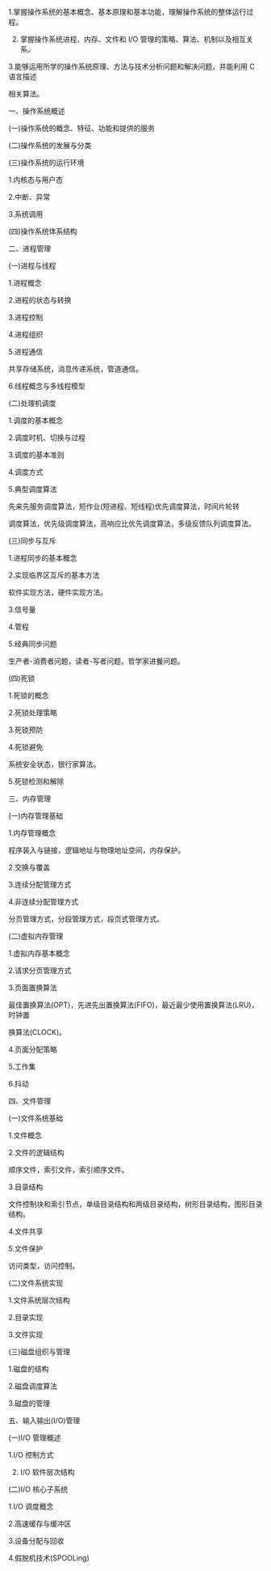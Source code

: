 1.掌握操作系统的基本概念、基本原理和基本功能，理解操作系统的整体运行过程。

2. 掌握操作系统进程、内存、文件和 I/O 管理的策略、算法、机制以及相互关系。

3.能够运用所学的操作系统原理、方法与技术分析问题和解决问题，并能利用 C 语言描述

相关算法。

一、操作系统概述

(一)操作系统的概念、特征、功能和提供的服务

(二)操作系统的发展与分类

(三)操作系统的运行环境

1.内核态与用户态

2.中断、异常

3.系统调用

(四)操作系统体系结构

二、进程管理

(一)进程与线程

1.进程概念

2.进程的状态与转换

3.进程控制


4.进程组织

5.进程通信

共享存储系统，消息传递系统，管道通信。

6.线程概念与多线程模型

(二)处理机调度

1.调度的基本概念

2.调度时机、切换与过程

3.调度的基本准则

4.调度方式

5.典型调度算法

先来先服务调度算法，短作业(短进程、短线程)优先调度算法，时间片轮转

调度算法，优先级调度算法，高响应比优先调度算法，多级反馈队列调度算法。

(三)同步与互斥

1.进程同步的基本概念

2.实现临界区互斥的基本方法

软件实现方法，硬件实现方法。

3.信号量

4.管程

5.经典同步问题

生产者-消费者问题，读者-写者问题，哲学家进餐问题。

(四)死锁

1.死锁的概念


2.死锁处理策略

3.死锁预防

4.死锁避免

系统安全状态，银行家算法。

5.死锁检测和解除

三、内存管理

(一)内存管理基础

1.内存管理概念

程序装入与链接，逻辑地址与物理地址空间，内存保护。

2.交换与覆盖

3.连续分配管理方式

4.非连续分配管理方式

分页管理方式，分段管理方式，段页式管理方式。

(二)虚拟内存管理

1.虚拟内存基本概念

2.请求分页管理方式

3.页面置换算法

最佳置换算法(OPT)，先进先出置换算法(FIFO)，最近最少使用置换算法(LRU)，时钟置

换算法(CLOCK)。

4.页面分配策略

5.工作集

6.抖动


四、文件管理


(一)文件系统基础

1.文件概念

2.文件的逻辑结构

顺序文件，索引文件，索引顺序文件。

3.目录结构

文件控制块和索引节点，单级目录结构和两级目录结构，树形目录结构，图形目录结构。

4.文件共享

5.文件保护

访问类型，访问控制。

(二)文件系统实现

1.文件系统层次结构

2.目录实现

3.文件实现

(三)磁盘组织与管理

1.磁盘的结构

2.磁盘调度算法

3.磁盘的管理

五、输入输出(I/O)管理

(一)I/O 管理概述

1.I/O 控制方式

2. I/O 软件层次结构

(二)I/O 核心子系统


1.I/O 调度概念

2.高速缓存与缓冲区

3.设备分配与回收

4.假脱机技术(SPOOLing)